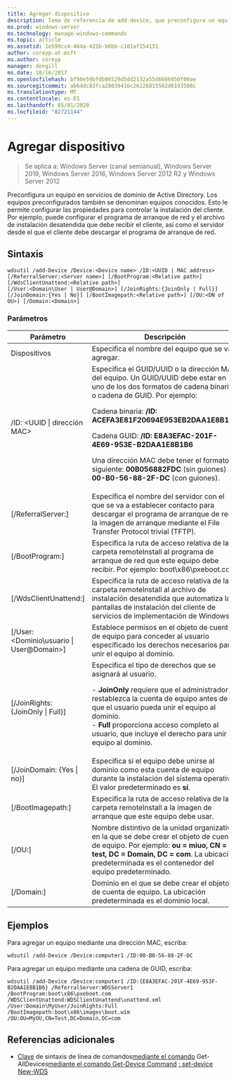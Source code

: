 ```yaml
---
title: Agregar dispositivo
description: Tema de referencia de add-device, que preconfigura un equipo en servicios de dominio de Active Directory. Los equipos preconfigurados también se denominan equipos conocidos.
ms.prod: windows-server
ms.technology: manage-windows-commands
ms.topic: article
ms.assetid: 1e599cc4-464a-421b-b6bb-c101af154131
author: coreyp-at-msft
ms.author: coreyp
manager: dongill
ms.date: 10/16/2017
ms.openlocfilehash: bf98e59bfdb86529d5dd2132a55d6666850f00ae
ms.sourcegitcommit: ab64dc83fca28039416c26226815502d0193500c
ms.translationtype: MT
ms.contentlocale: es-ES
ms.lasthandoff: 05/01/2020
ms.locfileid: "82721144"
---
```

# <a name="add-device"></a>Agregar dispositivo

> Se aplica a: Windows Server (canal semianual), Windows Server 2019, Windows Server 2016, Windows Server 2012 R2 y Windows Server 2012

Preconfigura un equipo en servicios de dominio de Active Directory. Los equipos preconfigurados también se denominan equipos conocidos. Esto le permite configurar las propiedades para controlar la instalación del cliente. Por ejemplo, puede configurar el programa de arranque de red y el archivo de instalación desatendida que debe recibir el cliente, así como el servidor desde el que el cliente debe descargar el programa de arranque de red.

## <a name="syntax"></a>Sintaxis
```
wdsutil /add-Device /Device:<Device name> /ID:<UUID | MAC address> [/ReferralServer:<Server name>] [/BootProgram:<Relative path>] [/WdsClientUnattend:<Relative path>] 
[/User:<Domain\User | User@Domain>] [/JoinRights:{JoinOnly | Full}] [/JoinDomain:{Yes | No}] [/BootImagepath:<Relative path>] [/OU:<DN of OU>] [/Domain:<Domain>]
```
### <a name="parameters"></a>Parámetros
|Parámetro|Descripción|
|-------|--------|
|Dispositivos<computer name>|Especifica el nombre del equipo que se va a agregar.|
|/ID: <UUID &#124; dirección MAC>|Especifica el GUID/UUID o la dirección MAC del equipo. Un GUID/UUID debe estar en uno de los dos formatos de cadena binaria o cadena de GUID. Por ejemplo:<p>Cadena binaria: **/ID: ACEFA3E81F20694E953EB2DAA1E8B1B6**<p>Cadena GUID: **/ID: E8A3EFAC-201F-4E69-953E-B2DAA1E8B1B6**<p>Una dirección MAC debe tener el formato siguiente: **00B056882FDC** (sin guiones) o **00-B0-56-88-2F-DC** (con guiones).|
|[/ReferralServer:<Server name>]|Especifica el nombre del servidor con el que se va a establecer contacto para descargar el programa de arranque de red y la imagen de arranque mediante el File Transfer Protocol trivial (TFTP).|
|[/BootProgram:<Relative path>]|Especifica la ruta de acceso relativa de la carpeta remoteInstall al programa de arranque de red que este equipo debe recibir. Por ejemplo: boot\x86\pxeboot.com|
|[/WdsClientUnattend:<Relative path>]|Especifica la ruta de acceso relativa de la carpeta remoteInstall al archivo de instalación desatendida que automatiza las pantallas de instalación del cliente de servicios de implementación de Windows.|
|[/User: <Dominio\usuario &#124; User@Domain>]|Establece permisos en el objeto de cuenta de equipo para conceder al usuario especificado los derechos necesarios para unir el equipo al dominio.|
|[/JoinRights: {JoinOnly &#124; Full}]|Especifica el tipo de derechos que se asignará al usuario.<p>-   **JoinOnly** requiere que el administrador restablezca la cuenta de equipo antes de que el usuario pueda unir el equipo al dominio.<br />-   **Full** proporciona acceso completo al usuario, que incluye el derecho para unir el equipo al dominio.|
|[/JoinDomain: {Yes &#124; no}]|Especifica si el equipo debe unirse al dominio como esta cuenta de equipo durante la instalación del sistema operativo. El valor predeterminado es **sí**.|
|[/BootImagepath:<Relative path>]|Especifica la ruta de acceso relativa de la carpeta remoteInstall a la imagen de arranque que este equipo debe usar.|
|[/OU:<DN of OU>]|Nombre distintivo de la unidad organizativa en la que se debe crear el objeto de cuenta de equipo. Por ejemplo: **ou = miuo, CN = test, DC = Domain, DC = com**. La ubicación predeterminada es el contenedor del equipo predeterminado.|
|[/Domain:<Domain>]|Dominio en el que se debe crear el objeto de cuenta de equipo. La ubicación predeterminada es el dominio local.|
## <a name="examples"></a>Ejemplos
Para agregar un equipo mediante una dirección MAC, escriba:
```
wdsutil /add-Device /Device:computer1 /ID:00-B0-56-88-2F-DC
```
Para agregar un equipo mediante una cadena de GUID, escriba:
```
wdsutil /add-Device /Device:computer1 /ID:{E8A3EFAC-201F-4E69-953F-B2DAA1E8B1B6} /ReferralServer:WDSServer1 /BootProgram:boot\x86\pxeboot.com 
/WDSClientUnattend:WDSClientUnattend\unattend.xml /User:Domain\MyUser/JoinRights:Full /BootImagepath:boot\x86\images\boot.wim /OU:OU=MyOU,CN=Test,DC=Domain,DC=com
```
## <a name="additional-references"></a>Referencias adicionales
- [Clave](command-line-syntax-key.md)
de sintaxis de línea de comandos[mediante el comando](using-the-get-alldevices-command.md)
Get-AllDevices[mediante el comando Get-Device Command](using-the-get-device-command.md)
[: set-device](subcommand-set-device.md)
[New-WDS](https://technet.microsoft.com/library/dn283430.aspx)
